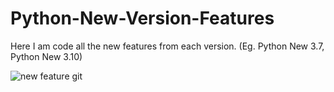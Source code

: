 # Python-New-Version-Features
Here I am code all the new features from each version. (Eg. Python New 3.7, Python New 3.10)

![new feature git](https://user-images.githubusercontent.com/64518811/196023503-fdc27dad-8d68-43e8-91f3-8dcbe73895b7.png)
